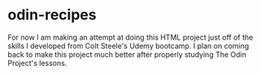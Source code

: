 # odin-recipes

For now I am making an attempt at doing this HTML project just off of the skills I developed from Colt Steele's Udemy bootcamp. I plan on coming back to make this project much better after properly studying The Odin Project's lessons. 